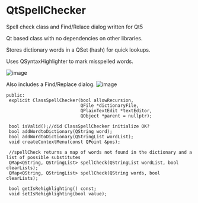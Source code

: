 # QtSpellChecker
Spell check class and Find/Relace dialog written for Qt5

Qt based class with no dependencies on other libraries.

Stores dictionary words in a QSet (hash) for quick lookups. 

Uses QSyntaxHighlighter to mark misspelled words. 

![image](https://user-images.githubusercontent.com/8164529/132950308-129c9bd8-4830-4bde-a8a8-159ba877cb4b.png)

Also includes a Find/Replace dialog.
![image](https://user-images.githubusercontent.com/8164529/132951546-6afe9716-f862-416f-a107-17e6692bfff4.png)

   ```
   public:
    explicit ClassSpellChecker(bool allowRecursion,
                               QFile *dictionaryFile,
                               QPlainTextEdit *textEditor,
                               QObject *parent = nullptr);

    bool isValid();//did ClassSpellChecker initialize OK?
    bool addWordtoDictionary(QString word);
    bool addWordtoDictionary(QStringList wordList);
    void createContextMenu(const QPoint &pos);

    //spellCheck returns a map of words not found in the dictionary and a list of possible substitutes
    QMap<QString, QStringList> spellCheck(QStringList wordList, bool clearLists);
    QMap<QString, QStringList> spellCheck(QString words, bool clearLists);

    bool getIsRehighlighting() const;
    void setIsRehighlighting(bool value);
 
